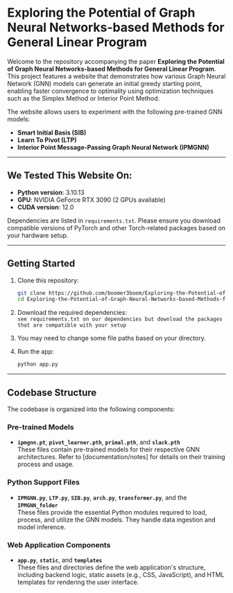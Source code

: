 # Exploring the Potential of Graph Neural Networks-based Methods for General Linear Program

Welcome to the repository accompanying the paper **Exploring the Potential of Graph Neural Networks-based Methods for General Linear Program**. This project features a website that demonstrates how various Graph Neural Network (GNN) models can generate an initial greedy starting point, enabling faster convergence to optimality using optimization techniques such as the Simplex Method or Interior Point Method.

The website allows users to experiment with the following pre-trained GNN models:

- **Smart Initial Basis (SIB)**
- **Learn To Pivot (LTP)**
- **Interior Point Message-Passing Graph Neural Network (IPMGNN)**

---

## We Tested This Website On:

- **Python version**: 3.10.13  
- **GPU**: NVIDIA GeForce RTX 3090 (2 GPUs available)  
- **CUDA version**: 12.0  

Dependencies are listed in `requirements.txt`. Please ensure you download compatible versions of PyTorch and other Torch-related packages based on your hardware setup.

---

## Getting Started

1. Clone this repository:
   ```bash
   git clone https://github.com/boomer3boom/Exploring-the-Potential-of-Graph-Neural-Networks-based-Methods-for-General-Linear-Program-Website-
   cd Exploring-the-Potential-of-Graph-Neural-Networks-based-Methods-for-General-Linear-Program-Website-

2. Download the required dependencies: \
   `see requirements.txt on our dependencies but download the packages that are compatible with your setup`

3. You may need to change some file paths based on your directory.

4. Run the app:
   ```bash
   python app.py

---

## Codebase Structure

The codebase is organized into the following components:

### Pre-trained Models
- **`ipmgnn.pt`**, **`pivot_learner.pth`**, **`primal.pth`**, and **`slack.pth`**  
  These files contain pre-trained models for their respective GNN architectures. Refer to [documentation/notes] for details on their training process and usage.

### Python Support Files
- **`IPMGNN.py`**, **`LTP.py`**, **`SIB.py`**, **`arch.py`**, **`transformer.py`**, and the **`IPMGNN_folder`**  
  These files provide the essential Python modules required to load, process, and utilize the GNN models. They handle data ingestion and model inference.

### Web Application Components
- **`app.py`**, **`static`**, and **`templates`**  
  These files and directories define the web application's structure, including backend logic, static assets (e.g., CSS, JavaScript), and HTML templates for rendering the user interface.

